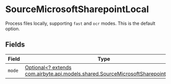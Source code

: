 # SourceMicrosoftSharepointLocal

Process files locally, supporting `fast` and `ocr` modes. This is the default option.


## Fields

| Field                                                                                                                                   | Type                                                                                                                                    | Required                                                                                                                                | Description                                                                                                                             |
| --------------------------------------------------------------------------------------------------------------------------------------- | --------------------------------------------------------------------------------------------------------------------------------------- | --------------------------------------------------------------------------------------------------------------------------------------- | --------------------------------------------------------------------------------------------------------------------------------------- |
| `mode`                                                                                                                                  | [Optional<? extends com.airbyte.api.models.shared.SourceMicrosoftSharepointMode>](../../models/shared/SourceMicrosoftSharepointMode.md) | :heavy_minus_sign:                                                                                                                      | N/A                                                                                                                                     |